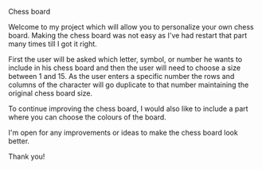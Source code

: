 Chess board

Welcome to my project which will allow you to personalize your own chess board. Making the chess board was not easy as I've had restart that part many times till I got it right.

First the user will be asked which letter, symbol, or number he wants to include in his chess board and then the user will need to choose a size between 1 and 15. As the user enters a specific number the rows and columns of the character will go duplicate to that number maintaining the original chess board size.

To continue improving the chess board, I would also like to include a part where you can choose the colours of the board. 

I'm open for any improvements or ideas to make the chess board look better.

Thank you! 